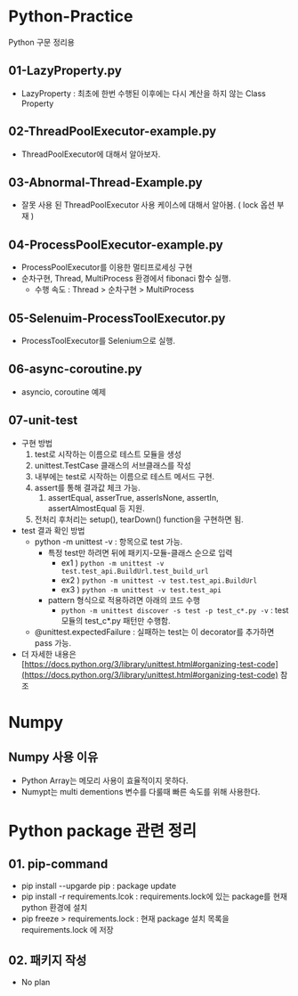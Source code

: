 # Python-Practice
Python 구문 정리용

## 01-LazyProperty.py
- LazyProperty : 최초에 한번 수행된 이후에는 다시 계산을 하지 않는 Class Property

## 02-ThreadPoolExecutor-example.py
- ThreadPoolExecutor에 대해서 알아보자.

## 03-Abnormal-Thread-Example.py
- 잘못 사용 된 ThreadPoolExecutor 사용 케이스에 대해서 알아봄. ( lock 옵션 부재 )

## 04-ProcessPoolExecutor-example.py
- ProcessPoolExecutor를 이용한 멀티프로세싱 구현
- 순차구현, Thread, MultiProcess 환경에서 fibonaci 함수 실행.
  - 수행 속도 : Thread > 순차구현 > MultiProcess

## 05-Selenuim-ProcessToolExecutor.py
- ProcessToolExecutor를 Selenium으로 실행.

## 06-async-coroutine.py
- asyncio, coroutine 예제

## 07-unit-test
- 구현 방법
  1. test로 시작하는 이름으로 테스트 모듈을 생성
  2. unittest.TestCase 클래스의 서브클래스를 작성
  3. 내부에는 test로 시작하는 이름으로 테스트 메서드 구현.
  4. assert를 통해 결과값 체크 가능.
     1. assertEqual, asserTrue, asserIsNone, assertIn, assertAlmostEqual 등 지원.
  5. 전처리 후처리는 setup(), tearDown() function을 구현하면 됨.
- test 결과 확인 방법
  - python -m unittest -v : 항목으로 test 가능.
    - 특정 test만 하려면 뒤에 패키지-모듈-클래스 순으로 입력 
      - ex1 ) `python -m unittest -v test.test_api.BuildUrl.test_build_url`
      - ex2 ) `python -m unittest -v test.test_api.BuildUrl`
      - ex3 ) `python -m unittest -v test.test_api`
    - pattern 형식으로 적용하려면 아래의 코드 수행
      - `python -m unittest discover -s test -p test_c*.py -v` : test 모듈의 test_c*.py 패턴만 수행함.
  - @unittest.expectedFailure : 실패하는 test는 이 decorator를 추가하면 pass 가능.
- 더 자세한 내용은 [https://docs.python.org/3/library/unittest.html#organizing-test-code](https://docs.python.org/3/library/unittest.html#organizing-test-code) 참조

# Numpy
## Numpy 사용 이유
- Python Array는 메모리 사용이 효율적이지 못하다.
- Numypt는 multi dementions 변수를 다룰때 빠른 속도를 위해 사용한다.

# Python package 관련 정리
## 01. pip-command
- pip install --upgarde pip : package update
- pip install -r requirements.lcok : requirements.lock에 있는 package를 현재 python 환경에 설치
- pip freeze > requirements.lock : 현재 package 설치 목록을 requirements.lock 에 저장

## 02. 패키지 작성
- No plan


